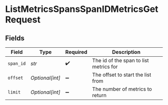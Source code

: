 # ListMetricsSpansSpanIDMetricsGetRequest


## Fields

| Field                                  | Type                                   | Required                               | Description                            |
| -------------------------------------- | -------------------------------------- | -------------------------------------- | -------------------------------------- |
| `span_id`                              | *str*                                  | :heavy_check_mark:                     | The id of the span to list metrics for |
| `offset`                               | *Optional[int]*                        | :heavy_minus_sign:                     | The offset to start the list from      |
| `limit`                                | *Optional[int]*                        | :heavy_minus_sign:                     | The number of metrics to return        |